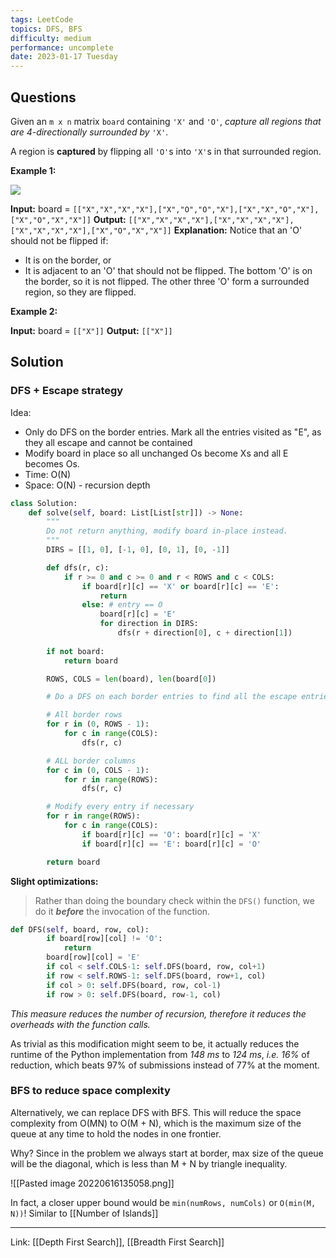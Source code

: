 ```yaml
---
tags: LeetCode
topics: DFS, BFS
difficulty: medium
performance: uncomplete
date: 2023-01-17 Tuesday
---
```


## Questions

Given an `m x n` matrix `board` containing `'X'` and `'O'`, _capture all regions that are 4-directionally surrounded by_ `'X'`.

A region is **captured** by flipping all `'O'`s into `'X'`s in that surrounded region.

**Example 1:**

![](https://assets.leetcode.com/uploads/2021/02/19/xogrid.jpg)

**Input:** board = `[["X","X","X","X"],["X","O","O","X"],["X","X","O","X"],["X","O","X","X"]]`
**Output:** `[["X","X","X","X"],["X","X","X","X"],["X","X","X","X"],["X","O","X","X"]]`
**Explanation:** Notice that an 'O' should not be flipped if:
- It is on the border, or
- It is adjacent to an 'O' that should not be flipped.
The bottom 'O' is on the border, so it is not flipped.
The other three 'O' form a surrounded region, so they are flipped.

**Example 2:**

**Input:** board = `[["X"]]`
**Output:** `[["X"]]`

## Solution

### DFS + Escape strategy


Idea:
- Only do DFS on the border entries. Mark all the entries visited as "E", as they all escape and cannot be contained
- Modify board in place so all unchanged Os become Xs and all E becomes Os.
- Time: O(N)
- Space: O(N) - recursion depth

```python
class Solution:
    def solve(self, board: List[List[str]]) -> None:
        """
        Do not return anything, modify board in-place instead.
        """
        DIRS = [[1, 0], [-1, 0], [0, 1], [0, -1]]

        def dfs(r, c):
            if r >= 0 and c >= 0 and r < ROWS and c < COLS:
                if board[r][c] == 'X' or board[r][c] == 'E':
                    return
                else: # entry == O
                    board[r][c] = 'E'
                    for direction in DIRS:
                        dfs(r + direction[0], c + direction[1])
                    
        if not board:
            return board

        ROWS, COLS = len(board), len(board[0])

        # Do a DFS on each border entries to find all the escape entries

        # All border rows
        for r in (0, ROWS - 1):
            for c in range(COLS):
                dfs(r, c)

        # ALL border columns
        for c in (0, COLS - 1):
            for r in range(ROWS):
                dfs(r, c)

        # Modify every entry if necessary
        for r in range(ROWS):
            for c in range(COLS):
                if board[r][c] == 'O': board[r][c] = 'X'
                if board[r][c] == 'E': board[r][c] = 'O'

        return board
```

**Slight optimizations:**

> Rather than doing the boundary check within the `DFS()` function, we do it _**before**_ the invocation of the function.

```python
def DFS(self, board, row, col):
        if board[row][col] != 'O':
            return
        board[row][col] = 'E'
        if col < self.COLS-1: self.DFS(board, row, col+1)
        if row < self.ROWS-1: self.DFS(board, row+1, col)
        if col > 0: self.DFS(board, row, col-1)
        if row > 0: self.DFS(board, row-1, col)
```

_This measure reduces the number of recursion, therefore it reduces the overheads with the function calls._

As trivial as this modification might seem to be, it actually reduces the runtime of the Python implementation from _148 ms_ to _124 ms_, _i.e._ _16%_ of reduction, which beats 97% of submissions instead of 77% at the moment.


### BFS to reduce space complexity

Alternatively, we can replace DFS with BFS. This will reduce the space complexity from O(MN) to O(M + N), which is the maximum size of the queue at any time to hold the nodes in one frontier.

Why? Since in the problem we always start at border, max size of the queue will be the diagonal, which is less than M + N by triangle inequality. 

![[Pasted image 20220616135058.png]]

In fact, a closer upper bound would be `min(numRows, numCols)` or `O(min(M, N))`! Similar to [[Number of Islands]]

---
Link: [[Depth First Search]], [[Breadth First Search]]